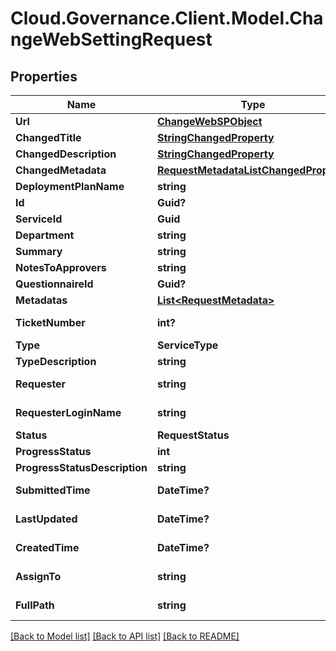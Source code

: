 # Cloud.Governance.Client.Model.ChangeWebSettingRequest
## Properties

Name | Type | Description | Notes
------------ | ------------- | ------------- | -------------
**Url** | [**ChangeWebSPObject**](ChangeWebSPObject.md) |  | [optional] 
**ChangedTitle** | [**StringChangedProperty**](StringChangedProperty.md) |  | [optional] 
**ChangedDescription** | [**StringChangedProperty**](StringChangedProperty.md) |  | [optional] 
**ChangedMetadata** | [**RequestMetadataListChangedProperty**](RequestMetadataListChangedProperty.md) |  | [optional] 
**DeploymentPlanName** | **string** |  | [optional] 
**Id** | **Guid?** |  | [optional] 
**ServiceId** | **Guid** |  | [optional] 
**Department** | **string** |  | [optional] 
**Summary** | **string** |  | [optional] 
**NotesToApprovers** | **string** |  | [optional] 
**QuestionnaireId** | **Guid?** |  | [optional] 
**Metadatas** | [**List&lt;RequestMetadata&gt;**](RequestMetadata.md) |  | [optional] 
**TicketNumber** | **int?** |  | [optional] [readonly] 
**Type** | **ServiceType** |  | [optional] 
**TypeDescription** | **string** |  | [optional] 
**Requester** | **string** |  | [optional] [readonly] 
**RequesterLoginName** | **string** |  | [optional] [readonly] 
**Status** | **RequestStatus** |  | [optional] 
**ProgressStatus** | **int** |  | [optional] 
**ProgressStatusDescription** | **string** |  | [optional] 
**SubmittedTime** | **DateTime?** |  | [optional] [readonly] 
**LastUpdated** | **DateTime?** |  | [optional] [readonly] 
**CreatedTime** | **DateTime?** |  | [optional] [readonly] 
**AssignTo** | **string** |  | [optional] [readonly] 
**FullPath** | **string** |  | [optional] [readonly] 

[[Back to Model list]](../README.md#documentation-for-models) [[Back to API list]](../README.md#documentation-for-api-endpoints) [[Back to README]](../README.md)

